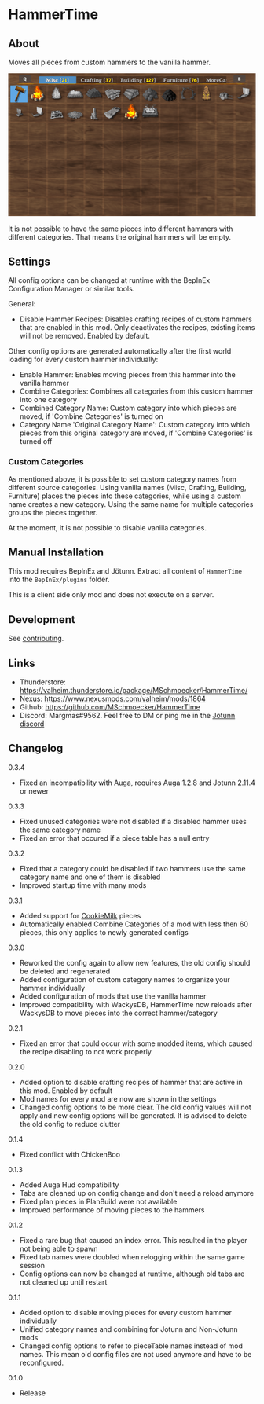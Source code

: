 # HammerTime


## About
Moves all pieces from custom hammers to the vanilla hammer.

![hammertime](https://raw.githubusercontent.com/MSchmoecker/HammerTime/master/Docs/HammerTimePreview.gif)

It is not possible to have the same pieces into different hammers with different categories.
That means the original hammers will be empty.


## Settings
All config options can be changed at runtime with the BepInEx Configuration Manager or similar tools.

General:
- Disable Hammer Recipes: Disables crafting recipes of custom hammers that are enabled in this mod.
  Only deactivates the recipes, existing items will not be removed. Enabled by default.

Other config options are generated automatically after the first world loading for every custom hammer individually:
- Enable Hammer: Enables moving pieces from this hammer into the vanilla hammer
- Combine Categories: Combines all categories from this custom hammer into one category
- Combined Category Name: Custom category into which pieces are moved, if 'Combine Categories' is turned on
- Category Name 'Original Category Name': Custom category into which pieces from this original category are moved, if 'Combine Categories' is turned off


### Custom Categories
As mentioned above, it is possible to set custom category names from different source categories.
Using vanilla names (Misc, Crafting, Building, Furniture) places the pieces into these categories, while using a custom name creates a new category.
Using the same name for multiple categories groups the pieces together.

At the moment, it is not possible to disable vanilla categories.


## Manual Installation
This mod requires BepInEx and Jötunn.
Extract all content of `HammerTime` into the `BepInEx/plugins` folder.

This is a client side only mod and does not execute on a server.


## Development
See [contributing](https://github.com/MSchmoecker/HammerTime/blob/master/CONTRIBUTING.md).


## Links
- Thunderstore: https://valheim.thunderstore.io/package/MSchmoecker/HammerTime/
- Nexus: https://www.nexusmods.com/valheim/mods/1864
- Github: https://github.com/MSchmoecker/HammerTime
- Discord: Margmas#9562. Feel free to DM or ping me in the [Jötunn discord](https://discord.gg/DdUt6g7gyA)


## Changelog
0.3.4
- Fixed an incompatibility with Auga, requires Auga 1.2.8 and Jotunn 2.11.4 or newer

0.3.3
- Fixed unused categories were not disabled if a disabled hammer uses the same category name
- Fixed an error that occured if a piece table has a null entry

0.3.2
- Fixed that a category could be disabled if two hammers use the same category name and one of them is disabled
- Improved startup time with many mods

0.3.1
- Added support for [CookieMilk](https://valheim.thunderstore.io/package/CookieMilk/) pieces
- Automatically enabled Combine Categories of a mod with less then 60 pieces, this only applies to newly generated configs

0.3.0
- Reworked the config again to allow new features, the old config should be deleted and regenerated
- Added configuration of custom category names to organize your hammer individually
- Added configuration of mods that use the vanilla hammer
- Improved compatibility with WackysDB, HammerTime now reloads after WackysDB to move pieces into the correct hammer/category

0.2.1
- Fixed an error that could occur with some modded items, which caused the recipe disabling to not work properly

0.2.0
- Added option to disable crafting recipes of hammer that are active in this mod. Enabled by default
- Mod names for every mod are now are shown in the settings
- Changed config options to be more clear.
  The old config values will not apply and new config options will be generated.
  It is advised to delete the old config to reduce clutter

0.1.4
- Fixed conflict with ChickenBoo

0.1.3
- Added Auga Hud compatibility
- Tabs are cleaned up on config change and don't need a reload anymore
- Fixed plan pieces in PlanBuild were not available
- Improved performance of moving pieces to the hammers

0.1.2
- Fixed a rare bug that caused an index error. This resulted in the player not being able to spawn
- Fixed tab names were doubled when relogging within the same game session
- Config options can now be changed at runtime, although old tabs are not cleaned up until restart

0.1.1
- Added option to disable moving pieces for every custom hammer individually
- Unified category names and combining for Jotunn and Non-Jotunn mods
- Changed config options to refer to pieceTable names instead of mod names.
  This mean old config files are not used anymore and have to be reconfigured.

0.1.0
- Release
